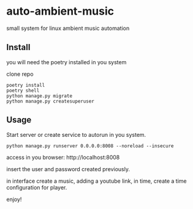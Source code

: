 # auto-ambient-music
small system for linux ambient music automation

## Install
you will need the poetry installed in you system

clone repo

```
poetry install
poetry shell
python manage.py migrate
python manage.py createsuperuser

```

## Usage
Start server or create service to autorun in you system.

```
python manage.py runserver 0.0.0.0:8008 --noreload --insecure
```

access in you browser:
http://localhost:8008

insert the user and password created previously.

in interface create a music, adding a youtube link, in time, create a time configuration for player.

enjoy! 